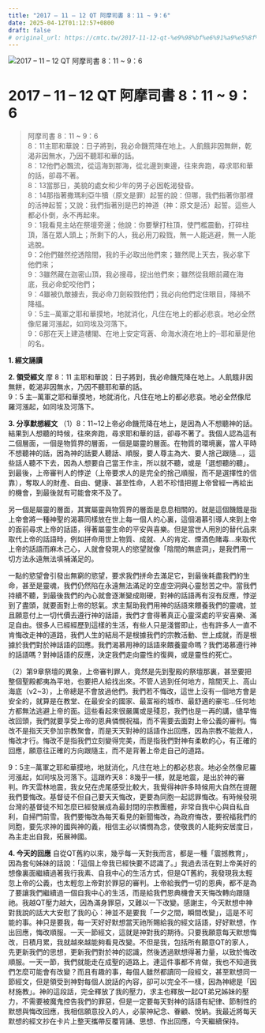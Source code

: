 ```yaml
---
title: "2017 – 11 – 12 QT 阿摩司書 8：11 ~ 9：6"
date: 2025-04-12T01:12:57+0800
draft: false
# original_url: https://cmtc.tw/2017-11-12-qt-%e9%98%bf%e6%91%a9%e5%8f%b8%e6%9b%b8-8%ef%bc%9a11-9%ef%bc%9a6
---
```


![2017 – 11 – 12 QT 阿摩司書 8：11 ~ 9：6](/images/qt.jpg   "2017 – 11 – 12 QT 阿摩司書 8：11 ~ 9：6")

# 2017 – 11 – 12 QT 阿摩司書 8：11 ~ 9：6

> 阿摩司書 8：11 ~ 9：6  
> 8：11主耶和華說：日子將到，我必命饑荒降在地上。人飢餓非因無餅，乾渴非因無水，乃因不聽耶和華的話。  
> 8：12他們必飄流，從這海到那海，從北邊到東邊，往來奔跑，尋求耶和華的話，卻尋不著。  
> 8：13當那日，美貌的處女和少年的男子必因乾渴發昏。  
> 8：14那指著撒瑪利亞牛犢（原文是罪）起誓的說：但哪，我們指著你那裡的活神起誓；又說：我們指著別是巴的神道（神：原文是活）起誓。這些人都必仆倒，永不再起來。  
> 9：1我看見主站在祭壇旁邊；他說：你要擊打柱頂，使門檻震動，打碎柱頂，落在眾人頭上；所剩下的人，我必用刀殺戮，無一人能逃避，無一人能逃脫。  
> 9：2他們雖然挖透陰間，我的手必取出他們來；雖然爬上天去，我必拿下他們來；  
> 9：3雖然藏在迦密山頂，我必搜尋，捉出他們來；雖然從我眼前藏在海底，我必命蛇咬他們；  
> 9：4雖被仇敵擄去，我必命刀劍殺戮他們；我必向他們定住眼目，降禍不降福。  
> 9：5主─萬軍之耶和華摸地，地就消化，凡住在地上的都必悲哀。地必全然像尼羅河漲起，如同埃及河落下。  
> 9：6那在天上建造樓閣、在地上安定穹蒼、命海水澆在地上的─耶和華是他的名。

**1. 經文誦讀**

**2. 領受經文**
摩 8：11 主耶和華說：日子將到，我必命饑荒降在地上。人飢餓非因無餅，乾渴非因無水，乃因不聽耶和華的話。  
9：5 主─萬軍之耶和華摸地，地就消化，凡住在地上的都必悲哀。地必全然像尼羅河漲起，如同埃及河落下。

**3. 分享默想經文**
（1）8：11\~12上帝必命饑荒降在地上，是因為人不想聽神的話。結果到人想聽的時候，往來奔跑，尋求耶和華的話，卻尋不著了。我個人認為這有二個層面，一個是物質界的層面，一個是屬靈的層面。在物質的環境裏，當人平時不想聽神的話，因為神的話要人聽話、順服，要人尊主為大、要人捨己跟隨…，這些話人聽不下去，因為人想要自己當王作主，所以就不聽，或是「選想聽的聽」。到最後，上帝審判人的悖逆（上帝要求人的是完全的捨己順服，而不是選擇性的信靠），奪取人的財產、自由、健康、甚至性命，人若不珍惜把握上帝曾經一再給出的機會，到最後就有可能會來不及了。

另一個是屬靈的層面，其實屬靈與物質界的層面是息息相關的。就是這個饑餓是指上帝會將一種神聖的渴慕同樣放在世上每一個人的心裏，這個渴慕引導人來到上帝的面前尋求上帝的話語，得著屬靈生命的平安與喜樂。但是當世人用別的替代品來取代上帝的話語時，例如拼命用世上物質、成就、人的肯定、煙酒色賭毒…來取代上帝的話語而麻木己心，人就會發現人的慾望就像「陰間的無底洞」，是我們用一切方法永遠無法填補滿足的。

一點的慾望會引發出無窮的慾望，要求我們拼命去滿足它，到最後耗盡我們的生命，甚至是靈魂，我們仍然陷在永遠無法滿足的空虛空洞與心靈愁苦之中。當我們持續不聽，到最後我們的內心就會逐漸變成剛硬，對神的話語再有沒有反應，悖逆到了盡頭，就要面對上帝的怒氣。求主幫助我們用神的話語來餵養我們的靈魂，並且願意付上一切代價去遵行神的話語，我們才會得著真正心靈深處的平安喜樂、滿足自由。很多人已經經歷到這樣的生活，有些人只是淺嘗即止，也有許多人一直不肯悔改走神的道路，我們人生的結局不是根據我們的宗教活動、世上成就，而是根據於我們對於神話語的回應。我們渴慕用神的話語來餵養靈命嗎？我們渴慕遵行神的話語嗎？對神話語的反應，決定我們走向靈性的復興，或是靈性的死亡。

（2）第9章祭壇的異象，上帝審判罪人，竟然是先到聖殿的祭壇那裏，甚至要把整個聖殿都夷為平地，也要把人給找出來。不管人逃到任何地方，陰間天上、高山海底（v2\~3），上帝總是不會放過他們。我們若不悔改，這世上沒有一個地方會是安全的，就算是在教堂、在最安全的國家、最富裕的城市、最舒適的豪宅…任何地方都無法逃避上帝的面。這些看起來很嚴厲或是殘忍，我們也是一再的講，儘早悔改回頭，我們就要享受上帝的恩典憐憫祝福，而不需要去面對上帝公義的審判。悔改不是指天天參加宗教聚會，而是天天對神的話語作出回應，因為宗教不能救人，悔改才行。悔改不是指我們立刻變得完美，而是指我們對神有柔軟的心，有正確的回應，願意往正確的方向跟隨主，而不是背著上帝走自己的道路。

9：5主─萬軍之耶和華摸地，地就消化，凡住在地上的都必悲哀。地必全然像尼羅河漲起，如同埃及河落下。這跟昨天8：8幾乎一樣，就是地震，是出於神的審判。昨天雲林地震，我女兒在虎尾感受比較大，我覺得神許多時候用大自然在提醒我們要悔改。基督徒不但自己要天天悔改，更要為同胞一起認罪悔改。有時候發現台灣的基督徒不知怎麼已經發展成為最封閉的宗教團體，非常自我中心與自私自利，自掃門前雪。我們要悔改為每天看見的新聞悔改，為政府悔改，要祝福我們的同胞，要先求神的國與神的義，相信主必以憐憫為念，使敬畏的人能夠安居度日，為主走出自我，拓展神國。

**4. 今天的回應**
自從QT舊約以來，幾乎每一天對我而言，都是一種「震撼教育」，因為套句姊妹的話說：「這個上帝我已經快要不認識了。」我過去活在對上帝美好的想像裏面繼續過著我行我素、自我中心的生活方式，但是QT舊約，我發現我太輕忽上帝的公義，也太輕忽上帝對於罪惡的審判。上帝給我們一切的恩典，都不是為了要讓我們繼續過一個自我中心的生活，而是給我們恩典機會天天悔改轉向跟隨祂。我越QT壓力越大，因為滿身罪惡，又難以一下改變。感謝主，今天默想中神對我說的話大大安慰了我的心：神並不是要我「一夕之間，瞬間改變」，這是不可能的事。神只是要我，每一天好好默想當天祂所賜給我的經文話語，好好默想，作出回應，悔改順服。一天一節經文，這就是神對我的期待。只要我願意每天默想悔改，日積月累，我就越來越能夠看見改變。不但是我，包括所有願意QT的家人，先更新我們的思想，更新我們對於神的認識，然後透過默想得著力量，以致於悔改順服。一天一節，我們就能走在成聖的道路上。連這件事都不肯做，我也不知道我們怎麼可能會有改變？而且有趣的事，每個人雖然都讀同一段經文，甚至默想同一節經文，但是領受到神對每個人說話的內容，卻可以完全不一樣，因為神總是「因材施教」。神的這段話，完全釋放了我的壓力，求主也釋放一起QT弟兄姊妹的壓力，不需要被魔鬼控告我們的罪惡，但是一定要每天對神的話語有紀律、節制性的默想與悔改回應，我相信願意投入的人，必蒙神紀念、眷顧、悅納。我最近將每天默想的經文抄在卡片上整天攜帶反覆背誦、思想、作出回應，今天繼續保持。

